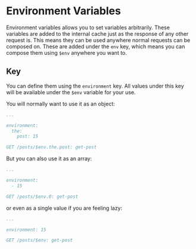 # Environment Variables

Environment variables allows you to set variables arbitrarily. These variables
are added to the internal cache just as the response of any other request is.
This means they can be used anywhere normal requests can be composed on. These
are added under the `env` key, which means you can compose them using `$env`
anywhere you want to.

## Key

You can define them using the `environment` key. All values under this key will
be available under the `$env` variable for your use.

You will normally want to use it as an object:

```yaml
...

environment:
  the:
    post: 15

GET /posts/$env.the.post: get-post
```

But you can also use it as an array:

```yaml
...

environment:
  - 15

GET /posts/$env.0: get-post
```

or even as a single value if you are feeling lazy:

```yaml
...

environment: 15

GET /posts/$env: get-post
```
